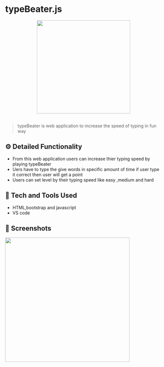 # typeBeater.js
<div align="center">
  <img width="300px" src="https://cdn2.iconfinder.com/data/icons/circle-icons-1/64/keyboard-512.png"/>
</div>
<br>

> typeBeater is web application to increase the speed of typing in fun way


## ⚙️ Detailed Functionality
* From this web application users can increase thier typing speed by playing typeBeater
* Uers have to type the give words in specific amount of time if user type it correct then user will get a point
* Users can set level by their typing speed like easy ,medium and hard
 
## 🚀 Tech and Tools Used

* HTML,bootstrap and javascript
* VS code


## 📸 Screenshots
<img src="node-dancejs.herokuapp.com_.png" width='400px' height="auto">
